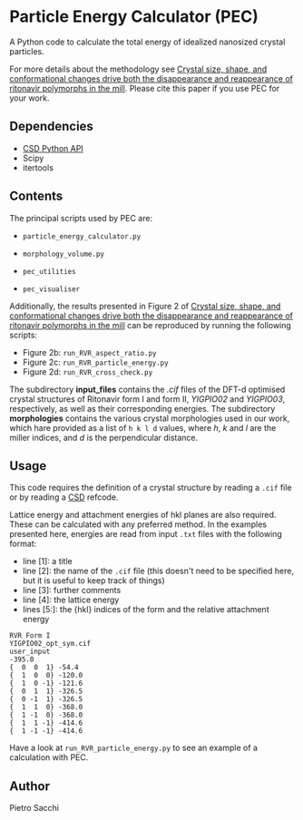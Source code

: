 # Particle Energy Calculator (PEC)

A Python code to calculate the total energy of idealized nanosized crystal particles.

For more details about the methodology
see [Crystal size, shape, and conformational changes drive both the disappearance and reappearance of ritonavir polymorphs in the mill](https://www.pnas.org/doi/abs/10.1073/pnas.2319127121).
Please cite this paper if you use PEC for your work.

## Dependencies

- [CSD Python API](https://www.ccdc.cam.ac.uk/solutions/software/csd-python/)
- Scipy
- itertools

## Contents

The principal scripts used by PEC are:

- `particle_energy_calculator.py`

- `morphology_volume.py`

- `pec_utilities`

- `pec_visualiser`

Additionally, the results presented in Figure 2
of [Crystal size, shape, and conformational changes drive both the disappearance and reappearance of ritonavir polymorphs in the mill](https://www.pnas.org/doi/abs/10.1073/pnas.2319127121)
can be reproduced by running the following scripts:

- Figure 2b: `run_RVR_aspect_ratio.py`
- Figure 2c: `run_RVR_particle_energy.py`
- Figure 2d: `run_RVR_cross_check.py`

The subdirectory **input_files** contains the *.cif* files of the DFT-d optimised crystal structures of Ritonavir form I and form II, *YIGPIO02* and *YIGPIO03*, respectively, as well as their corresponding energies.
The subdirectory **morphologies** contains the various crystal morphologies used in our work, which hare provided as a list of `h k l d` values, where *h*, *k* and *l* are the miller indices, and *d* is the perpendicular distance.

## Usage

This code requires the definition of a crystal structure by reading a `.cif` file or by reading
a [CSD](https://www.ccdc.cam.ac.uk/solutions/software/csd/) refcode.

Lattice energy and attachment energies of hkl planes are also required. These can be calculated with any preferred 
method. In the examples presented here, energies are read from input `.txt` files with the following format:

- line [1]: a title
- line [2]: the name of the `.cif` file (this doesn't need to be specified here, but it is useful to keep track of things)
- line [3]: further comments
- line [4]: the lattice energy
- lines [5:]: the {hkl} indices of the form and the relative attachment energy


```
RVR Form I
YIGPIO02_opt_sym.cif
user_input
-395.0
{  0  0  1}	-54.4
{  1  0  0}	-120.0
{  1  0 -1}	-121.6
{  0  1  1}	-326.5
{  0 -1  1}	-326.5
{  1  1  0}	-368.0
{  1 -1  0}	-368.0
{  1  1 -1}	-414.6
{  1 -1 -1}	-414.6
```

Have a look at `run_RVR_particle_energy.py` to see an example of a calculation with PEC.

## Author

Pietro Sacchi
